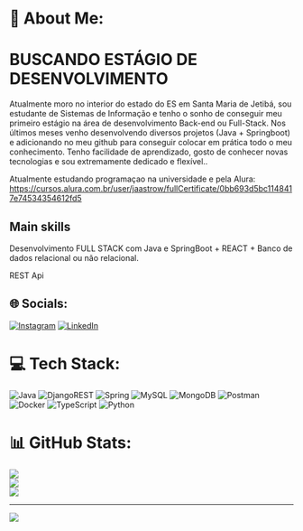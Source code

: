 # 💫 About Me:
# BUSCANDO ESTÁGIO DE DESENVOLVIMENTO

 Atualmente moro no interior do estado do ES em Santa Maria de Jetibá, sou estudante de Sistemas de Informação e tenho o sonho de conseguir meu primeiro estágio na área de desenvolvimento Back-end ou Full-Stack.
 Nos últimos meses venho desenvolvendo diversos projetos (Java + Springboot) e adicionando no meu github para conseguir colocar em prática todo o meu conhecimento. Tenho facilidade de aprendizado, gosto de conhecer novas tecnologias e sou extremamente dedicado e flexível..

Atualmente estudando programaçao na universidade e pela Alura:
https://cursos.alura.com.br/user/jaastrow/fullCertificate/0bb693d5bc1148417e74534354612fd5

## Main skills
Desenvolvimento FULL STACK com Java e SpringBoot + REACT + Banco de dados relacional ou não relacional.

REST Api

## 🌐 Socials:
[![Instagram](https://img.shields.io/badge/Instagram-%23E4405F.svg?logo=Instagram&logoColor=white)](https://instagram.com/gustavojastrow_) [![LinkedIn](https://img.shields.io/badge/LinkedIn-%230077B5.svg?logo=linkedin&logoColor=white)](https://linkedin.com/in/gustavo-jastrow) 

# 💻 Tech Stack:
![Java](https://img.shields.io/badge/java-%23ED8B00.svg?style=for-the-badge&logo=java&logoColor=white) ![DjangoREST](https://img.shields.io/badge/DJANGO-REST-ff1709?style=for-the-badge&logo=django&logoColor=white&color=ff1709&labelColor=gray) ![Spring](https://img.shields.io/badge/spring-%236DB33F.svg?style=for-the-badge&logo=spring&logoColor=white) ![MySQL](https://img.shields.io/badge/mysql-%2300f.svg?style=for-the-badge&logo=mysql&logoColor=white) ![MongoDB](https://img.shields.io/badge/MongoDB-%234ea94b.svg?style=for-the-badge&logo=mongodb&logoColor=white) ![Postman](https://img.shields.io/badge/Postman-FF6C37?style=for-the-badge&logo=postman&logoColor=white) ![Docker](https://img.shields.io/badge/docker-%230db7ed.svg?style=for-the-badge&logo=docker&logoColor=white) ![TypeScript](https://img.shields.io/badge/typescript-%23007ACC.svg?style=for-the-badge&logo=typescript&logoColor=white) ![Python](https://img.shields.io/badge/python-3670A0?style=for-the-badge&logo=python&logoColor=ffdd54)
# 📊 GitHub Stats:
![](https://github-readme-stats.vercel.app/api?username=gustavojastrow&theme=dark&hide_border=false&include_all_commits=false&count_private=false)<br/>
![](https://github-readme-streak-stats.herokuapp.com/?user=gustavojastrow&theme=dark&hide_border=false)<br/>
![](https://github-readme-stats.vercel.app/api/top-langs/?username=gustavojastrow&theme=dark&hide_border=false&include_all_commits=false&count_private=false&layout=compact)

---
[![](https://visitcount.itsvg.in/api?id=gustavojastrow&icon=0&color=0)](https://visitcount.itsvg.in)

<!-- Proudly created with GPRM ( https://gprm.itsvg.in ) -->
